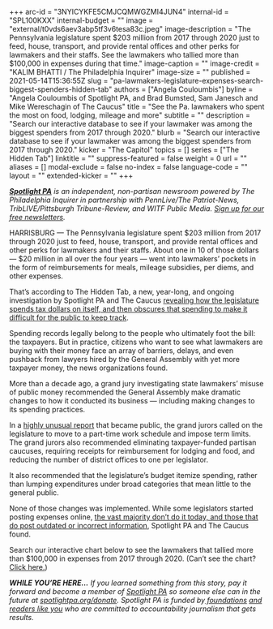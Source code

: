 +++
arc-id = "3NYICYKFE5CMJCQMWGZMI4JUN4"
internal-id = "SPL100KXX"
internal-budget = ""
image = "external/t0vds6aev3abp5tf3v6tesa83c.jpeg"
image-description = "The Pennsylvania legislature spent $203 million from 2017 through 2020 just to feed, house, transport, and provide rental offices and other perks for lawmakers and their staffs. See the lawmakers who tallied more than $100,000 in expenses during that time."
image-caption = ""
image-credit = "KALIM BHATTI / The Philadelphia Inquirer"
image-size = ""
published = 2021-05-14T15:36:55Z
slug = "pa-lawmakers-legislature-expenses-search-biggest-spenders-hidden-tab"
authors = ["Angela Couloumbis"]
byline = "Angela Couloumbis of Spotlight PA, and Brad Bumsted, Sam Janesch and Mike Wereschagin of The Caucus"
title = "See the Pa. lawmakers who spent the most on food, lodging, mileage and more"
subtitle = ""
description = "Search our interactive database to see if your lawmaker was among the biggest spenders from 2017 through 2020."
blurb = "Search our interactive database to see if your lawmaker was among the biggest spenders from 2017 through 2020."
kicker = "The Capitol"
topics = []
series = ["The Hidden Tab"]
linktitle = ""
suppress-featured = false
weight = 0
url = ""
aliases = []
modal-exclude = false
no-index = false
language-code = ""
layout = ""
extended-kicker = ""
+++

<a href="https://www.spotlightpa.org/"><i><b>Spotlight PA</b></i></a><i> is an independent, non-partisan newsroom powered by The Philadelphia Inquirer in partnership with PennLive/The Patriot-News, TribLIVE/Pittsburgh Tribune-Review, and WITF Public Media. </i><a href="https://www.spotlightpa.org/newsletters"><i>Sign up for our free newsletters</i></a><i>.</i>

HARRISBURG — The Pennsylvania legislature spent $203 million from 2017 through 2020 just to feed, house, transport, and provide rental offices and other perks for lawmakers and their staffs. About one in 10 of those dollars — $20 million in all over the four years — went into lawmakers’ pockets in the form of reimbursements for meals, mileage subsidies, per diems, and other expenses.

That’s according to The Hidden Tab, a new, year-long, and ongoing investigation by Spotlight PA and The Caucus <a href="https://www.spotlightpa.org/news/2021/05/pa-legislature-expense-accounts-hidden-legislative-privilege/" target="_blank">revealing how the legislature spends tax dollars on itself, and then obscures that spending to make it difficult for the public to keep track</a>.

Spending records legally belong to the people who ultimately foot the bill: the taxpayers. But in practice, citizens who want to see what lawmakers are buying with their money face an array of barriers, delays, and even pushback from lawyers hired by the General Assembly with yet more taxpayer money, the news organizations found.

<script src="https://www.spotlightpa.org/embed.js" async></script><div data-spl-embed-version="1" data-spl-src="https://www.spotlightpa.org/embeds/donate/?teaser_text=%3Cb%3EThis%20work%20is%20not%20possible%20without%20your%20support.%3C%2Fb%3E%20Help%20Spotlight%20PA%20continue%20to%20hold%20the%20legislature%20accountable%20for%20its%20spending%20of%20taxpayer%20dollars%20by%20making%20a%20contribution%20today.&cta_text=Click%20to%20contribute&eyebrow_text=SUPPORT%20SPOTLIGHT%20PA"></div>

More than a decade ago, a grand jury investigating state lawmakers’ misuse of public money recommended the General Assembly make dramatic changes to how it conducted its business — including making changes to its spending practices.

In a <a href="http://media.philly.com/documents/bonusgate.pdf">highly unusual report</a> that became public, the grand jurors called on the legislature to move to a part-time work schedule and impose term limits. The grand jurors also recommended eliminating taxpayer-funded partisan caucuses, requiring receipts for reimbursement for lodging and food, and reducing the number of district offices to one per legislator.

It also recommended that the legislature’s budget itemize spending, rather than lumping expenditures under broad categories that mean little to the general public.

None of those changes was implemented. While some legislators started posting expenses online, <a href="https://www.spotlightpa.org/news/2021/05/pa-lawmaker-expenses-transparency-websites/" target="_blank">the vast majority don’t do it today, and those that do post outdated or incorrect information</a>, Spotlight PA and The Caucus found.

Search our interactive chart below to see the lawmakers that tallied more than $100,000 in expenses from 2017 through 2020. (Can’t see the chart? <a href="https://public.flourish.studio/visualisation/6119368/" target="_blank">Click here.</a>)

<div class="flourish-embed flourish-table" data-src="visualisation/6119368"><script src="https://public.flourish.studio/resources/embed.js"></script></div>

<script src="https://www.spotlightpa.org/embed.js" async></script><div data-spl-embed-version="1" data-spl-src="https://www.spotlightpa.org/embeds/newsletter/"></div>

<i><b>WHILE YOU’RE HERE...</b></i><i> If you learned something from this story, pay it forward and become a member of </i><a href="https://www.spotlightpa.org/"><i>Spotlight PA</i></a><i> so someone else can in the future at </i><a href="https://www.spotlightpa.org/donate"><i>spotlightpa.org/donate</i></a><i>. Spotlight PA is funded by</i><a href="https://www.spotlightpa.org/support"><i> foundations</i></a><i> </i><a href="https://www.spotlightpa.org/support"><i>and readers like you</i></a><i> who are committed to accountability journalism that gets results.</i>
